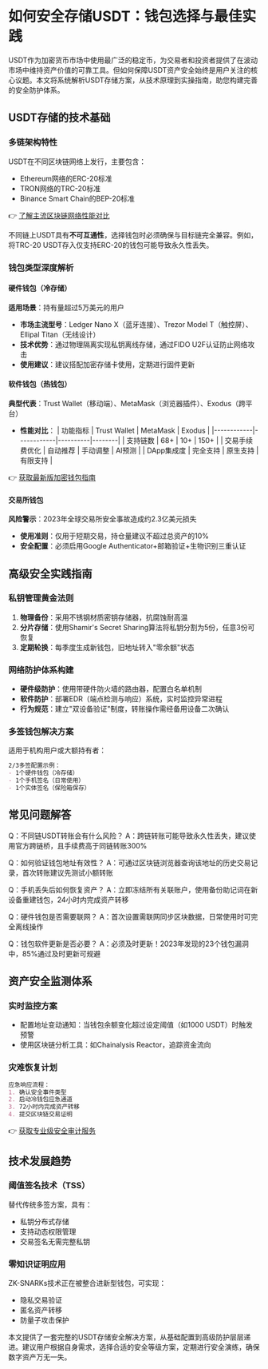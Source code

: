# 如何安全存储USDT：钱包选择与最佳实践

USDT作为加密货币市场中使用最广泛的稳定币，为交易者和投资者提供了在波动市场中维持资产价值的可靠工具。但如何保障USDT资产安全始终是用户关注的核心议题。本文将系统解析USDT存储方案，从技术原理到实操指南，助您构建完善的安全防护体系。

## USDT存储的技术基础

### 多链架构特性
USDT在不同区块链网络上发行，主要包含：
- Ethereum网络的ERC-20标准
- TRON网络的TRC-20标准
- Binance Smart Chain的BEP-20标准

👉 [了解主流区块链网络性能对比](https://bit.ly/okx_welcome)

不同链上USDT具有**不可互通性**，选择钱包时必须确保与目标链完全兼容。例如，将TRC-20 USDT存入仅支持ERC-20的钱包可能导致永久性丢失。

### 钱包类型深度解析
#### 硬件钱包（冷存储）
**适用场景**：持有量超过5万美元的用户
- **市场主流型号**：Ledger Nano X（蓝牙连接）、Trezor Model T（触控屏）、Ellipal Titan（无线设计）
- **技术优势**：通过物理隔离实现私钥离线存储，通过FIDO U2F认证防止网络攻击
- **使用建议**：建议搭配加密存储卡使用，定期进行固件更新

#### 软件钱包（热钱包）
**典型代表**：Trust Wallet（移动端）、MetaMask（浏览器插件）、Exodus（跨平台）
- **性能对比**：
  | 功能指标       | Trust Wallet | MetaMask | Exodus |
  |------------|------------|----------|--------|
  | 支持链数      | 68+        | 10+      | 150+   |
  | 交易手续费优化 | 自动推荐    | 手动调整   | AI预测 |
  | DApp集成度   | 完全支持    | 原生支持   | 有限支持 |

👉 [获取最新版加密钱包指南](https://bit.ly/okx_welcome)

#### 交易所钱包
**风险警示**：2023年全球交易所安全事故造成约2.3亿美元损失
- **使用准则**：仅用于短期交易，持仓量建议不超过总资产的10%
- **安全配置**：必须启用Google Authenticator+邮箱验证+生物识别三重认证

## 高级安全实践指南

### 私钥管理黄金法则
1. **物理备份**：采用不锈钢材质密钥存储器，抗腐蚀耐高温
2. **分片存储**：使用Shamir's Secret Sharing算法将私钥分割为5份，任意3份可恢复
3. **定期轮换**：每季度生成新钱包，旧地址转入"零余额"状态

### 网络防护体系构建
- **硬件级防护**：使用带硬件防火墙的路由器，配置白名单机制
- **软件防护**：部署EDR（端点检测与响应）系统，实时监控异常进程
- **行为规范**：建立"双设备验证"制度，转账操作需经备用设备二次确认

### 多签钱包解决方案
适用于机构用户或大额持有者：
```markdown
2/3多签配置示例：
- 1个硬件钱包（冷存储）
- 1个手机签名（日常使用）
- 1个实体签名（保险箱保存）
```

## 常见问题解答

Q：不同链USDT转账会有什么风险？
A：跨链转账可能导致永久性丢失，建议使用官方跨链桥，且手续费高于同链转账300%

Q：如何验证钱包地址有效性？
A：可通过区块链浏览器查询该地址的历史交易记录，首次转账建议先测试小额转账

Q：手机丢失后如何恢复资产？
A：立即冻结所有关联账户，使用备份助记词在新设备重建钱包，24小时内完成资产转移

Q：硬件钱包是否需要联网？
A：首次设置需联网同步区块数据，日常使用时可完全离线操作

Q：钱包软件更新是否必要？
A：必须及时更新！2023年发现的23个钱包漏洞中，85%通过及时更新可规避

## 资产安全监测体系

### 实时监控方案
- 配置地址变动通知：当钱包余额变化超过设定阈值（如1000 USDT）时触发预警
- 使用区块链分析工具：如Chainalysis Reactor，追踪资金流向

### 灾难恢复计划
```markdown
应急响应流程：
1. 确认安全事件类型
2. 启动冷钱包应急通道
3. 72小时内完成资产转移
4. 提交区块链交易证明
```

👉 [获取专业级安全审计服务](https://bit.ly/okx_welcome)

## 技术发展趋势

### 阈值签名技术（TSS）
替代传统多签方案，具有：
- 私钥分布式存储
- 支持动态权限管理
- 交易签名无需完整私钥

### 零知识证明应用
ZK-SNARKs技术正在被整合进新型钱包，可实现：
- 隐私交易验证
- 匿名资产转移
- 防量子攻击保护

本文提供了一套完整的USDT存储安全解决方案，从基础配置到高级防护层层递进。建议用户根据自身需求，选择合适的安全等级方案，定期进行安全演练，确保数字资产万无一失。
